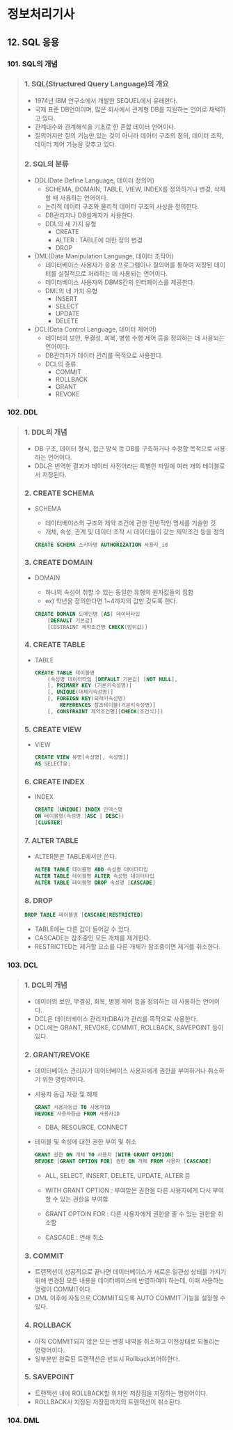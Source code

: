 # 정보처리기사

## 12. SQL 응용

### 101. SQL의 개념

> ### 1. SQL(Structured Query Language)의 개요
>
> - 1974년 IBM 연구소에서 개발한 SEQUEL에서 유래한다.
> - 국제 표준 DB언어이며, 많은 회사에서 관계형 DB를 지원하는 언어로 채택하고 있다.
> - 관계대수와 관계해석을 기초로 한 혼합 데이터 언어이다.
> - 질의어지만 질의 기능만 있는 것이 아니라 데이터 구조의 정의, 데이터 조작, 데이터 제어 기능을 갖추고 있다.
>
> ### 2. SQL의 분류
>
> - DDL(Date Define Language, 데이터 정의어)
>   - SCHEMA, DOMAIN, TABLE, VIEW, INDEX를 정의하거나 변경, 삭제할 때 사용하는 언어이다.
>   - 논리적 데이터 구조와 물리적 데이터 구조의 사상을 정의한다.
>   - DB관리자나 DB설계자가 사용한다.
>   - DDL의 세 가지 유형
>     - CREATE
>     - ALTER : TABLE에 대한 정의 변경
>     - DROP
> - DML(Data Manipulation Language, 데이터 조작어)
>   - 데이터베이스 사용자가 응용 프로그램이나 질의어를 통하여 저장된 데이터를 실질적으로 처리하는 데 사용되는 언어이다.
>   - 데이터베이스 사용자와 DBMS간의 인터페이스를 제공한다.
>   - DML의 네 가지 유형
>     - INSERT
>     - SELECT
>     - UPDATE
>     - DELETE
> - DCL(Data Control Language, 데이터 제어어)
>   - 데이터의 보안, 무결성, 회복, 병행 수행 제어 등을 정의하는 데 사용되는 언어이다.
>   - DB관리자가 데이터 관리를 목적으로 사용한다.
>   - DCL의 종류
>     - COMMIT
>     - ROLLBACK
>     - GRANT
>     - REVOKE

### 102. DDL

> ### 1. DDL의 개념
>
> - DB 구조, 데이터 형식, 접근 방식 등 DB를 구축하거나 수정할 목적으로 사용하는 언어이다.
> - DDL은 번역한 결과가 데이터 사전이라는 특별한 파일에 여러 개의 테이블로서 저장된다.
>
> ### 2. CREATE SCHEMA
>
> - SCHEMA
>
>   - 데이터베이스의 구조와 제약 조건에 관한 전반적인 명세를 기술한 것
>   - 개체, 속성, 관계 및 데이터 조작 시 데이터들이 갖는 제약조건 등을 정의
>
>   ```SQL
>   CREATE SCHEMA 스키마명 AUTHORIZATION 사용자_id
>   ```
>
>   
>
> ### 3. CREATE DOMAIN
>
> - DOMAIN
>
>   - 하나의 속성이 취할 수 있는 동일한 유형의 원자값들의 집합
>   - ex) 학년을 정의한다면 1~4까지의 값만 갖도록 한다.
>
>   ```SQL
>   CREATE DOMAIN 도메인명 [AS] 데이터타입
>   	[DEFAULT 기본값]
>   	[COSTRAINT 제약조건명 CHECK(범위값)]
>   ```
>
> ### 4. CREATE TABLE
>
> - TABLE
>
>   ```SQL
>   CREATE TABLE 테이블명
>   	(속성명 데이터타입 [DEFAULT 기본값] [NOT NULL],
>       [, PRIMARY KEY (기본키속성명)]
>       [, UNIQUE(대체키속성명)]
>       [, FOREIGN KEY(외래키속성명)
>       	REFERENCES 참조테이블(기본키속성명)]
>       [, CONSTRAINT 제약조건명][CHECK(조건식)])
>   ```
>
> ### 5. CREATE VIEW
>
> - VIEW
>
>   ```SQL
>   CREATE VIEW 뷰명[속성명[, 속성명]]
>   AS SELECT문;
>   ```
>
> ### 6. CREATE INDEX
>
> - INDEX
>
>   ```SQL
>   CREATE [UNIQUE] INDEX 인덱스명
>   ON 테이블명(속성명 [ASC | DESC])
>   [CLUSTER]
>   ```
>
> ### 7. ALTER TABLE
>
> - ALTER문은 TABLE에서만 쓴다.
>
>   ```SQL
>   ALTER TABLE 테이블명 ADD 속성명 데이터타입
>   ALTER TABLE 테이블명 ALTER 속성명 데이터타입
>   ALTER TABLE 테이블명 DROP 속성명 [CASCADE]
>   ```
>
> ### 8. DROP
>
> ```SQL
> DROP TABLE 테이블명 [CASCADE|RESTRICTED]
> ```
>
> - TABLE에는 다른 값이 들어갈 수 있다.
> - CASCADE는 참조중인 모든 개체를 제거한다.
> - RESTRICTED는 제거할 요소를 다른 개체가 참조중이면 제거를 취소한다.

### 103. DCL

> ### 1. DCL의 개념
>
> - 데이터의 보안, 무결성, 회복, 병행 제어 등을 정의하는 데 사용하는 언어이다.
> - DCL은 데이터베이스 관리자(DBA)가 관리를 목적으로 사용한다.
> - DCL에는 GRANT, REVOKE, COMMIT, ROLLBACK, SAVEPOINT 등이 있다.
>
> ### 2. GRANT/REVOKE
>
> - 데이터베이스 관리자가 데이터베이스 사용자에게 권한을 부여하거나 취소하기 위한 명령어이다.
>
> - 사용자 등급 지정 및 해제
>
>   ```SQL
>   GRANT 사용자등급 TO 사용자ID
>   REVOKE 사용자등급 FROM 사용자ID
>   ```
>
>   - DBA, RESOURCE, CONNECT
>
> - 테이블 및 속성에 대한 권한 부여 및 취소
>
>   ```SQL
>   GRANT 권한 ON 개체 TO 사용자 [WITH GRANT OPTION]
>   REVOKE [GRANT OPTION FOR] 권한 ON 개체 FROM 사용자 [CASCADE]
>   ```
>
>   - ALL, SELECT, INSERT, DELETE, UPDATE, ALTER 등
>
>   - WITH GRANT OPTION : 부여받은 권한을 다른 사용자에게 다시 부여할 수 있는 권한을 부여함
>   - GRANT OPTOIN FOR : 다른 사용자에게 권한을 줄 수 있는 권한을 취소함
>   - CASCADE : 연쇄 취소
>
> ### 3. COMMIT
>
> - 트랜잭션이 성공적으로 끝나면 데이터베이스가 새로운 일관성 상태를 가지기 위해 변경된 모든 내용을 데이터베이스에 반영하여야 하는데, 이때 사용하는 명령이 COMMIT이다.
> - DML 이후에 자동으로 COMMIT되도록 AUTO COMMIT 기능을 설정할 수 있다.
>
> ### 4. ROLLBACK
>
> - 아직 COMMIT되지 않은 모든 변경 내역을 취소하고 이전상태로 되돌리는 명령어이다.
> - 일부분만 완료된 트랜잭션은 반드시 Rollback되어야한다.
>
> ### 5. SAVEPOINT
>
> - 트랜잭션 내에 ROLLBACK할 위치인 저장점을 지정하는 명령어이다.
> - ROLLBACK시 지정된 저장점까지의 트랜잭션이 취소된다.

### 104. DML
